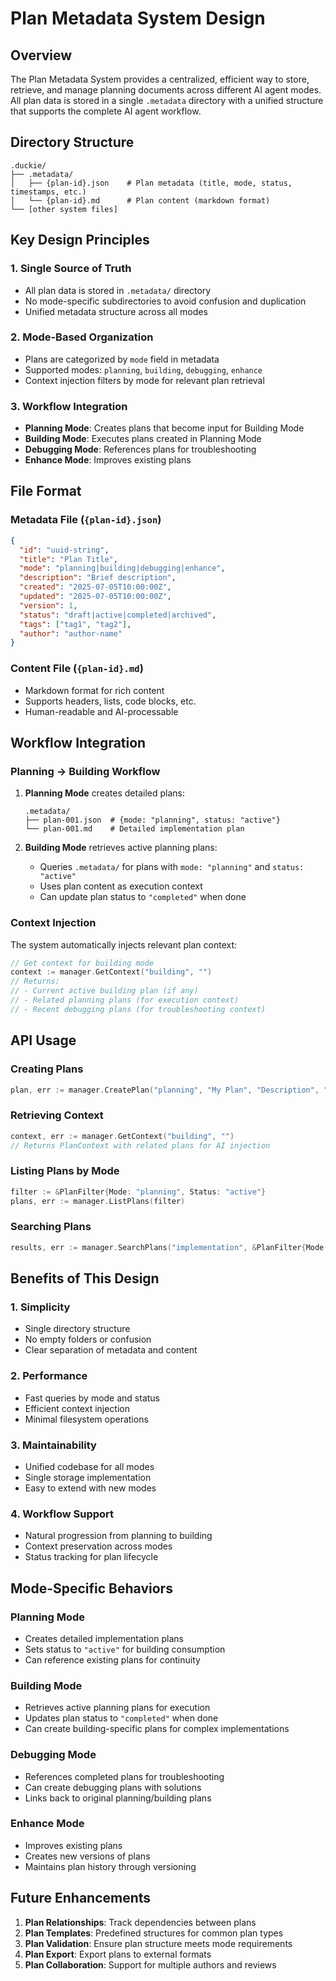 # Plan Metadata System Design

## Overview

The Plan Metadata System provides a centralized, efficient way to store, retrieve, and manage planning documents across different AI agent modes. All plan data is stored in a single `.metadata` directory with a unified structure that supports the complete AI agent workflow.

## Directory Structure

```
.duckie/
├── .metadata/
│   ├── {plan-id}.json    # Plan metadata (title, mode, status, timestamps, etc.)
│   └── {plan-id}.md      # Plan content (markdown format)
└── [other system files]
```

## Key Design Principles

### 1. Single Source of Truth

- All plan data is stored in `.metadata/` directory
- No mode-specific subdirectories to avoid confusion and duplication
- Unified metadata structure across all modes

### 2. Mode-Based Organization

- Plans are categorized by `mode` field in metadata
- Supported modes: `planning`, `building`, `debugging`, `enhance`
- Context injection filters by mode for relevant plan retrieval

### 3. Workflow Integration

- **Planning Mode**: Creates plans that become input for Building Mode
- **Building Mode**: Executes plans created in Planning Mode
- **Debugging Mode**: References plans for troubleshooting
- **Enhance Mode**: Improves existing plans

## File Format

### Metadata File (`{plan-id}.json`)

```json
{
  "id": "uuid-string",
  "title": "Plan Title",
  "mode": "planning|building|debugging|enhance",
  "description": "Brief description",
  "created": "2025-07-05T10:00:00Z",
  "updated": "2025-07-05T10:00:00Z",
  "version": 1,
  "status": "draft|active|completed|archived",
  "tags": ["tag1", "tag2"],
  "author": "author-name"
}
```

### Content File (`{plan-id}.md`)

- Markdown format for rich content
- Supports headers, lists, code blocks, etc.
- Human-readable and AI-processable

## Workflow Integration

### Planning → Building Workflow

1. **Planning Mode** creates detailed plans:

   ```
   .metadata/
   ├── plan-001.json  # {mode: "planning", status: "active"}
   └── plan-001.md    # Detailed implementation plan
   ```

2. **Building Mode** retrieves active planning plans:
   - Queries `.metadata/` for plans with `mode: "planning"` and `status: "active"`
   - Uses plan content as execution context
   - Can update plan status to `"completed"` when done

### Context Injection

The system automatically injects relevant plan context:

```go
// Get context for building mode
context := manager.GetContext("building", "")
// Returns:
// - Current active building plan (if any)
// - Related planning plans (for execution context)
// - Recent debugging plans (for troubleshooting context)
```

## API Usage

### Creating Plans

```go
plan, err := manager.CreatePlan("planning", "My Plan", "Description", "# Plan Content")
```

### Retrieving Context

```go
context, err := manager.GetContext("building", "")
// Returns PlanContext with related plans for AI injection
```

### Listing Plans by Mode

```go
filter := &PlanFilter{Mode: "planning", Status: "active"}
plans, err := manager.ListPlans(filter)
```

### Searching Plans

```go
results, err := manager.SearchPlans("implementation", &PlanFilter{Mode: "planning"})
```

## Benefits of This Design

### 1. Simplicity

- Single directory structure
- No empty folders or confusion
- Clear separation of metadata and content

### 2. Performance

- Fast queries by mode and status
- Efficient context injection
- Minimal filesystem operations

### 3. Maintainability

- Unified codebase for all modes
- Single storage implementation
- Easy to extend with new modes

### 4. Workflow Support

- Natural progression from planning to building
- Context preservation across modes
- Status tracking for plan lifecycle

## Mode-Specific Behaviors

### Planning Mode

- Creates detailed implementation plans
- Sets status to `"active"` for building consumption
- Can reference existing plans for continuity

### Building Mode

- Retrieves active planning plans for execution
- Updates plan status to `"completed"` when done
- Can create building-specific plans for complex implementations

### Debugging Mode

- References completed plans for troubleshooting
- Can create debugging plans with solutions
- Links back to original planning/building plans

### Enhance Mode

- Improves existing plans
- Creates new versions of plans
- Maintains plan history through versioning

## Future Enhancements

1. **Plan Relationships**: Track dependencies between plans
2. **Plan Templates**: Predefined structures for common plan types
3. **Plan Validation**: Ensure plan structure meets mode requirements
4. **Plan Export**: Export plans to external formats
5. **Plan Collaboration**: Support for multiple authors and reviews
